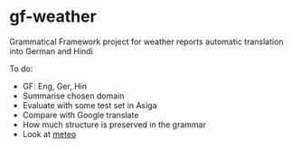 gf-weather
==========

Grammatical Framework project for weather reports automatic translation into German and Hindi

To do: 

- GF: Eng, Ger, Hin  
- Summarise chosen domain  
- Evaluate with some test set in Asiga  
- Compare with Google translate  
- How much structure is preserved in the grammar  
- Look at [meteo](http://www.mt-archive.info/srch/systems-3.htm)   

